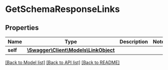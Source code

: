 # GetSchemaResponseLinks

## Properties
Name | Type | Description | Notes
------------ | ------------- | ------------- | -------------
**self** | [**\Swagger\Client\Models\LinkObject**](LinkObject.md) |  | 

[[Back to Model list]](../../README.md#documentation-for-models) [[Back to API list]](../../README.md#documentation-for-api-endpoints) [[Back to README]](../../README.md)

